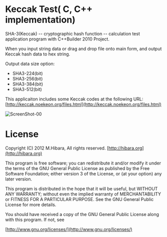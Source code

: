 ﻿Keccak Test( C, C++ implementation)
===========

SHA-3(Keccak) -- cryptographic hash function -- 
calculation test application program with C++Builder 2010 Project.

When you input string data or drag and drop file onto main form,
and output Keccak hash data to hex string.

Output data size option:

* SHA3-224(bit)
* SHA3-256(bit)
* SHA3-384(bit)
* SHA3-512(bit)

This applicaiton includes some Keccak codes 
at the following URL:   
[http://keccak.noekeon.org/files.html](http://keccak.noekeon.org/files.html)


![ScreenShot-00](https://hibara.org/img/KeccakTest/ScreenShot_00.png)


License
============

Copyright (C) 2012 M.Hibara, All rights reserved.
[http://hibara.org](http://hibara.org)


This program is free software; you can redistribute it and/or modify
it under the terms of the GNU General Public License as published by
the Free Software Foundation; either version 3 of the License, or (at
your option) any later version.

This program is distributed in the hope that it will be useful, but
WITHOUT ANY WARRANTY; without even the implied warranty of
MERCHANTABILITY or FITNESS FOR A PARTICULAR PURPOSE. See the GNU
General Public License for more details.

You should have received a copy of the GNU General Public License
along with this program. If not, see

[http://www.gnu.org/licenses/](http://www.gnu.org/licenses/)


